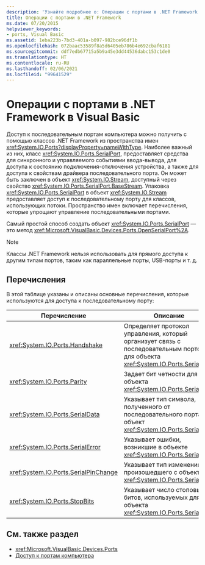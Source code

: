 ```yaml
---
description: 'Узнайте подробнее о: Операции с портами в .NET Framework в Visual Basic'
title: Операции с портами в .NET Framework
ms.date: 07/20/2015
helpviewer_keywords:
- ports, Visual Basic
ms.assetid: 1eba223b-7bd3-401a-b097-982bce96df1b
ms.openlocfilehash: 072baac53589f8a5d6405eb786b4e692cbaf6181
ms.sourcegitcommit: ddf7edb67715a5b9a45e3dd44536dabc153c1de0
ms.translationtype: HT
ms.contentlocale: ru-RU
ms.lasthandoff: 02/06/2021
ms.locfileid: "99641529"
---
```

# <a name="port-operations-in-the-net-framework-with-visual-basic"></a>Операции с портами в .NET Framework в Visual Basic

Доступ к последовательным портам компьютера можно получить с помощью классов .NET Framework из пространства имен <xref:System.IO.Ports?displayProperty=nameWithType>. Наиболее важный из них, класс <xref:System.IO.Ports.SerialPort>, предоставляет средства для синхронного и управляемого событиями ввода-вывода, для доступа к состоянию подключения-отключения устройства, а также для доступа к свойствам драйвера последовательного порта. Он может быть заключен в объект <xref:System.IO.Stream>, доступный через свойство <xref:System.IO.Ports.SerialPort.BaseStream>. Упаковка <xref:System.IO.Ports.SerialPort> в объект <xref:System.IO.Stream> предоставляет доступ к последовательному порту для классов, использующих потоки. Пространство имен включает перечисления, которые упрощают управление последовательными портами.

Самый простой способ создать объект <xref:System.IO.Ports.SerialPort> — это метод <xref:Microsoft.VisualBasic.Devices.Ports.OpenSerialPort%2A>.

> [!NOTE]
> Классы .NET Framework нельзя использовать для прямого доступа к другим типам портов, таким как параллельные порты, USB-порты и т. д.

## <a name="enumerations"></a>Перечисления

В этой таблице указаны и описаны основные перечисления, которые используются для доступа к последовательному порту:

|Перечисление|Описание|
|---|---|
|<xref:System.IO.Ports.Handshake>|Определяет протокол управления, который организует связь с последовательным портом для объекта <xref:System.IO.Ports.SerialPort>.|
|<xref:System.IO.Ports.Parity>|Задает бит четности для объекта <xref:System.IO.Ports.SerialPort>.|
|<xref:System.IO.Ports.SerialData>|Указывает тип символа, полученного от последовательного порта в объект <xref:System.IO.Ports.SerialPort>.|
|<xref:System.IO.Ports.SerialError>|Указывает ошибки, возникшие в объекте <xref:System.IO.Ports.SerialPort>.|
|<xref:System.IO.Ports.SerialPinChange>|Указывает тип изменения, произошедшего с объектом <xref:System.IO.Ports.SerialPort>.|
|<xref:System.IO.Ports.StopBits>|Указывает число стоповых битов, используемых для объекта <xref:System.IO.Ports.SerialPort>.|

## <a name="see-also"></a>См. также раздел

- <xref:Microsoft.VisualBasic.Devices.Ports>
- [Доступ к портам компьютера](accessing-the-computer-s-ports.md)
